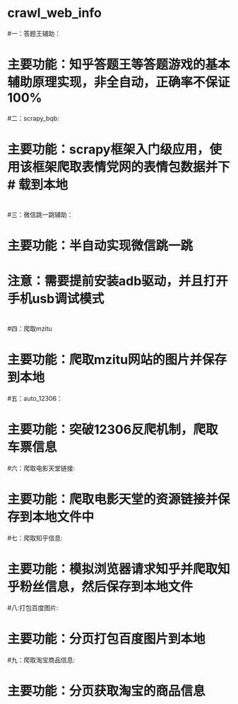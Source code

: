 # crawl_web_info
#一：答题王辅助：
#	主要功能：知乎答题王等答题游戏的基本辅助原理实现，非全自动，正确率不保证100%
#二：scrapy_bqb:
#	主要功能：scrapy框架入门级应用，使用该框架爬取表情党网的表情包数据并下#			载到本地
#	
#三：微信跳一跳辅助：
#	主要功能：半自动实现微信跳一跳
#	注意：需要提前安装adb驱动，并且打开手机usb调试模式
#
#四：爬取mzitu
#	主要功能：爬取mzitu网站的图片并保存到本地
#五：auto_12306：
#	主要功能：突破12306反爬机制，爬取车票信息
#六：爬取电影天堂链接:
#	主要功能：爬取电影天堂的资源链接并保存到本地文件中
#七：爬取知乎信息:
#	主要功能：模拟浏览器请求知乎并爬取知乎粉丝信息，然后保存到本地文件
#八:打包百度图片:
#	主要功能：分页打包百度图片到本地
#九：爬取淘宝商品信息:
#	主要功能：分页获取淘宝的商品信息
